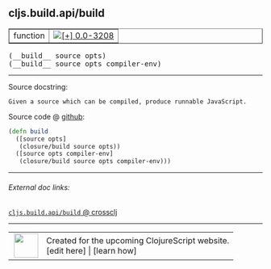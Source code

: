 ## cljs.build.api/build



 <table border="1">
<tr>
<td>function</td>
<td><a href="https://github.com/cljsinfo/cljs-api-docs/tree/0.0-3208"><img valign="middle" alt="[+] 0.0-3208" title="Added in 0.0-3208" src="https://img.shields.io/badge/+-0.0--3208-lightgrey.svg"></a> </td>
</tr>
</table>


 <samp>
(__build__ source opts)<br>
</samp>
 <samp>
(__build__ source opts compiler-env)<br>
</samp>

---





Source docstring:

```
Given a source which can be compiled, produce runnable JavaScript.
```


Source code @ [github](https://github.com/clojure/clojurescript/blob/r3263/src/main/clojure/cljs/build/api.clj#L116-L121):

```clj
(defn build
  ([source opts]
   (closure/build source opts))
  ([source opts compiler-env]
   (closure/build source opts compiler-env)))
```

<!--
Repo - tag - source tree - lines:

 <pre>
clojurescript @ r3263
└── src
    └── main
        └── clojure
            └── cljs
                └── build
                    └── <ins>[api.clj:116-121](https://github.com/clojure/clojurescript/blob/r3263/src/main/clojure/cljs/build/api.clj#L116-L121)</ins>
</pre>

-->

---



###### External doc links:

[`cljs.build.api/build` @ crossclj](http://crossclj.info/fun/cljs.build.api/build.html)<br>

---

 <table>
<tr><td>
<img valign="middle" align="right" width="48px" src="http://i.imgur.com/Hi20huC.png">
</td><td>
Created for the upcoming ClojureScript website.<br>
[edit here] | [learn how]
</td></tr></table>

[edit here]:https://github.com/cljsinfo/cljs-api-docs/blob/master/cljsdoc/cljs.build.api_build.cljsdoc
[learn how]:https://github.com/cljsinfo/cljs-api-docs/wiki/cljsdoc-files

<!--

This information was too distracting to show to readers, but I'll leave it
commented here since it is helpful to:

- pretty-print the data used to generate this document
- and show how to retrieve that data



The API data for this symbol:

```clj
{:ns "cljs.build.api",
 :name "build",
 :signature ["[source opts]" "[source opts compiler-env]"],
 :history [["+" "0.0-3208"]],
 :type "function",
 :full-name-encode "cljs.build.api_build",
 :source {:code "(defn build\n  ([source opts]\n   (closure/build source opts))\n  ([source opts compiler-env]\n   (closure/build source opts compiler-env)))",
          :title "Source code",
          :repo "clojurescript",
          :tag "r3263",
          :filename "src/main/clojure/cljs/build/api.clj",
          :lines [116 121]},
 :full-name "cljs.build.api/build",
 :docstring "Given a source which can be compiled, produce runnable JavaScript."}

```

Retrieve the API data for this symbol:

```clj
;; from Clojure REPL
(require '[clojure.edn :as edn])
(-> (slurp "https://raw.githubusercontent.com/cljsinfo/cljs-api-docs/catalog/cljs-api.edn")
    (edn/read-string)
    (get-in [:symbols "cljs.build.api/build"]))
```

-->
